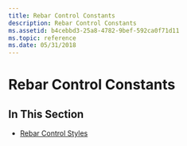 ```yaml
---
title: Rebar Control Constants
description: Rebar Control Constants
ms.assetid: b4cebbd3-25a8-4782-9bef-592ca0f71d11
ms.topic: reference
ms.date: 05/31/2018
---
```


# Rebar Control Constants

## In This Section

-   [Rebar Control Styles](rebar-control-styles.md)

 

 




